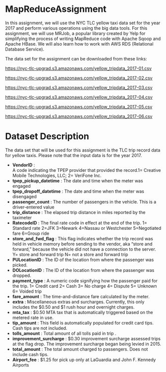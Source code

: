 # MapReduceAssignment
In this assignment, we will use the NYC TLC yellow taxi data set for the year 2017 and perform various operations using the big data tools.
For this assignment, we will use MRJob, a popular library created by Yelp for simplifying the process of writing MapReduce code with Apache Sqoop and Apache HBase.
We will also learn how to work with AWS RDS (Relational Database Service).

The data set for the assignment can be downloaded from these links:

https://nyc-tlc-upgrad.s3.amazonaws.com/yellow_tripdata_2017-01.csv

https://nyc-tlc-upgrad.s3.amazonaws.com/yellow_tripdata_2017-02.csv

https://nyc-tlc-upgrad.s3.amazonaws.com/yellow_tripdata_2017-03.csv

https://nyc-tlc-upgrad.s3.amazonaws.com/yellow_tripdata_2017-04.csv

https://nyc-tlc-upgrad.s3.amazonaws.com/yellow_tripdata_2017-05.csv

https://nyc-tlc-upgrad.s3.amazonaws.com/yellow_tripdata_2017-06.csv

# Dataset Description

The data set that will be used for this assignment is the TLC trip record data for yellow taxis.
Please note that the input data is for the year 2017.


* **VendorID**	  :           
A code indicating the TPEP provider that provided the record.1= Creative Mobile Technologies, LLC; 2= VeriFone Inc.
* **tpep_pickup_datetime** :
  The date and time when the meter was engaged
* **tpep_dropoff_datetime** :
The date and time when the meter was disengaged
* **passenger_count**	   :             The number of passengers in the vehicle. This is a driver-entered value
* **trip_distance**	      :            The elapsed trip distance in miles reported by the taximeter
* **RatecodeID**	         :           The final rate code in effect at the end of the trip.
1= Standard rate       2=JFK       3=Newark    4=Nassau or Westchester         5=Negotiated fare 6=Group ride
* **store_and_fwd_flag**	  :          This flag indicates whether the trip record was held in vehicle memory before sending to the vendor, aka “store and forward,” 
                                because the vehicle did not have a connection to the server.
                                Y= store and forward trip                N= not a store and forward trip
* **PULocationID**	    :              The ID of the location from where the passenger was picked.
* **DOLocationID**	   :               The ID of the location from where the passenger was dropped.
* **payment_type**	  :                A numeric code signifying how the passenger paid for the trip.
                               1= Credit card         2= Cash        3= No charge       4= Dispute       5= Unknown       6= Voided trip
* **fare_amount**      :              The time-and-distance fare calculated by the meter.
* **extra**	            :              Miscellaneous extras and surcharges. Currently, this only includes the $0.50 and $1 rush hour and overnight charges.
* **mta_tax**	           :             $0.50 MTA tax that is automatically triggered based on the metered rate in use.
* **tip_amount**	       :             This field is automatically populated for credit card tips. Cash tips are not included.
* **tolls_amount**	      :            Total amount of all tolls paid in trip .
* **improvement_surcharge** :        	$0.30 improvement surcharge assessed trips at the flag drop. The improvement surcharge began being levied in 2015.
* **total_amount**	         :         The total amount charged to passengers. Does not include cash tips.
* **Airport_fee**             :      	$1.25 for pick up only at LaGuardia and John F. Kennedy Airports

